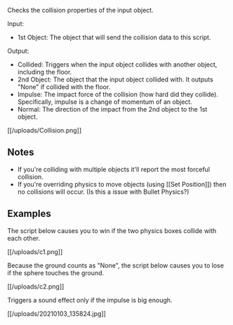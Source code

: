 Checks the collision properties of the input object.

Input:
- 1st Object: The object that will send the collision data to this script.

Output:
- Collided: Triggers when the input object collides with another object, including the floor.
- 2nd Object: The object that the input object collided with. It outputs "None" if collided with the floor.
- Impulse: The impact force of the collision (how hard did they collide). Specifically, impulse is a change of momentum of an object.
- Normal: The direction of the impact from the 2nd object to the 1st object.

[[/uploads/Collision.png]]

## Notes

- If you're colliding with multiple objects it'll report the most forceful collision.
- If you're overriding physics to move objects (using [[Set Position]]) then no collisions will occur. (Is this a issue with Bullet Physics?)

## Examples

The script below causes you to win if the two physics boxes collide with each other.

[[/uploads/c1.png]]

Because the ground counts as "None", the script below causes you to lose if the sphere touches the ground.

[[/uploads/c2.png]]

Triggers a sound effect only if the impulse is big enough.

[[/uploads/20210103_135824.jpg]]